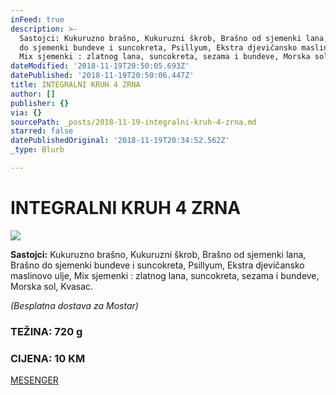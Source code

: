 ```yaml
---
inFeed: true
description: >-
  Sastojci: Kukuruzno brašno, Kukuruzni škrob, Brašno od sjemenki lana, Brašno
  do sjemenki bundeve i suncokreta, Psillyum, Ekstra djevičansko maslinovo ulje,
  Mix sjemenki : zlatnog lana, suncokreta, sezama i bundeve, Morska sol, Kvasac.
dateModified: '2018-11-19T20:50:05.693Z'
datePublished: '2018-11-19T20:50:06.447Z'
title: INTEGRALNI KRUH 4 ZRNA
author: []
publisher: {}
via: {}
sourcePath: _posts/2018-11-19-integralni-kruh-4-zrna.md
starred: false
datePublishedOriginal: '2018-11-19T20:34:52.562Z'
_type: Blurb

---
```

# INTEGRALNI KRUH 4 ZRNA
![](https://the-grid-user-content.s3-us-west-2.amazonaws.com/6cd65130-33f1-46bb-b165-1eaaa275e6c2.jpg)

**Sastojci:** Kukuruzno brašno, Kukuruzni škrob, Brašno od sjemenki lana, Brašno do sjemenki bundeve i suncokreta, Psillyum, Ekstra djevičansko maslinovo ulje, Mix sjemenki : zlatnog lana, suncokreta, sezama i bundeve, Morska sol, Kvasac.

_(Besplatna dostava za Mostar)_

### TEŽINA: 720 g

### CIJENA: 10 KM
[MESENGER][0]

[0]: https://www.messenger.com/t/greenday.kolaci.peciva